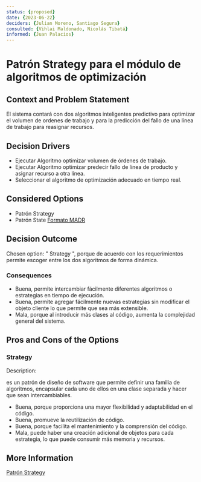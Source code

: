 ```yaml
---
status: {proposed}
date: {2023-06-22}
deciders: {Julian Moreno, Santiago Segura}
consulted: {Vihlai Maldonado, Nicolás Tibatá}
informed: {Juan Palacios}
---
```


# Patrón Strategy para el módulo de algoritmos de optimización

## Context and Problem Statement

El sistema contará con dos algoritmos inteligentes predictivo para optimizar el volumen de ordenes de trabajo y para la predicción del fallo de una línea de trabajo para reasignar recursos.

## Decision Drivers

* Ejecutar Algoritmo optimizar volumen de órdenes de trabajo.
* Ejecutar Algoritmo optimizar predecir fallo de línea de producto y asignar recurso a otra línea.
* Seleccionar el algoritmo de optimización adecuado en tiempo real.

## Considered Options

* Patrón Strategy
* Patrón State [Formato MADR](MADR_3_5_1.md)

## Decision Outcome

Chosen option: " Strategy ", porque de acuerdo con los requerimientos permite escoger entre los dos algoritmos de forma dinámica.

### Consequences

* Buena, permite intercambiar fácilmente diferentes algoritmos o estrategias en tiempo de ejecución.
* Buena, permite agregar fácilmente nuevas estrategias sin modificar el objeto cliente lo que permite que sea más extensible.
* Mala, porque al introducir más clases al código, aumenta la complejidad general del sistema.

## Pros and Cons of the Options

### Strategy

Description:

es un patrón de diseño de software que permite definir una familia de algoritmos, encapsular cada uno de ellos en una clase separada y hacer que sean intercambiables.

* Buena, porque proporciona una mayor flexibilidad y adaptabilidad en el código.
* Buena, promueve la reutilización de código.
* Buena, porque facilita el mantenimiento y la comprensión del código.
* Mala, puede haber una creación adicional de objetos para cada estrategia, lo que puede consumir más memoria y recursos.

## More Information
[Patrón Strategy](https://refactoring.guru/design-patterns/strategy)
